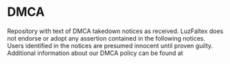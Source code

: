 # DMCA
Repository with text of DMCA takedown notices as received. LuzFaltex does not endorse or adopt any assertion contained in the following notices. Users identified in the notices are presumed innocent until proven guilty. Additional information about our DMCA policy can be found at 
